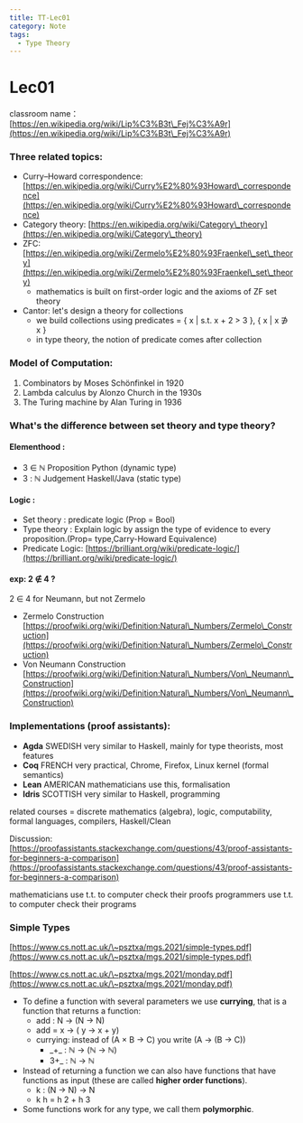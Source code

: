 ```yaml
---
title: TT-Lec01
category: Note
tags:
  - Type Theory
---
```


# Lec01

classroom name：[https://en.wikipedia.org/wiki/Lip%C3%B3t\_Fej%C3%A9r](https://en.wikipedia.org/wiki/Lip%C3%B3t\_Fej%C3%A9r)

### Three related topics:

* Curry–Howard correspondence: [https://en.wikipedia.org/wiki/Curry%E2%80%93Howard\_correspondence](https://en.wikipedia.org/wiki/Curry%E2%80%93Howard\_correspondence)
* Category theory: [https://en.wikipedia.org/wiki/Category\_theory](https://en.wikipedia.org/wiki/Category\_theory)
* ZFC: [https://en.wikipedia.org/wiki/Zermelo%E2%80%93Fraenkel\_set\_theory](https://en.wikipedia.org/wiki/Zermelo%E2%80%93Fraenkel\_set\_theory)
  * mathematics is built on first-order logic and the axioms of ZF set theory
* Cantor: let's design a theory for collections
  * we build collections using predicates = { x | s.t. x + 2 > 3 }, { x | x ∌ x }
  * in type theory, the notion of predicate comes after collection

### Model of Computation:

1. Combinators by Moses Schönfinkel in 1920
2. Lambda calculus by Alonzo Church in the 1930s
3. The Turing machine by Alan Turing in 1936

### What's the difference between set theory and type theory?

#### Elementhood :

* 3 ∈ ℕ Proposition Python (dynamic type)
* 3 : ℕ Judgement Haskell/Java (static type)

#### Logic :

* Set theory : predicate logic (Prop = Bool)
* Type theory : Explain logic by assign the type of evidence to every proposition.(Prop= type,Carry-Howard Equivalence)
* Predicate Logic: [https://brilliant.org/wiki/predicate-logic/](https://brilliant.org/wiki/predicate-logic/)

#### exp: 2 ∉ 4 ?

2 ∈ 4 for Neumann, but not Zermelo

* Zermelo Construction [https://proofwiki.org/wiki/Definition:Natural\_Numbers/Zermelo\_Construction](https://proofwiki.org/wiki/Definition:Natural\_Numbers/Zermelo\_Construction)
* Von Neumann Construction [https://proofwiki.org/wiki/Definition:Natural\_Numbers/Von\_Neumann\_Construction](https://proofwiki.org/wiki/Definition:Natural\_Numbers/Von\_Neumann\_Construction)

### Implementations (proof assistants):

* **Agda** SWEDISH very similar to Haskell, mainly for type theorists, most features
* **Coq** FRENCH very practical, Chrome, Firefox, Linux kernel (formal semantics)
* **Lean** AMERICAN mathematicians use this, formalisation
* **Idris** SCOTTISH very similar to Haskell, programming

related courses = discrete mathematics (algebra), logic, computability, formal languages, compilers, Haskell/Clean

Discussion: [https://proofassistants.stackexchange.com/questions/43/proof-assistants-for-beginners-a-comparison](https://proofassistants.stackexchange.com/questions/43/proof-assistants-for-beginners-a-comparison)

mathematicians use t.t. to computer check their proofs programmers use t.t. to computer check their programs

### Simple Types

[https://www.cs.nott.ac.uk/\~psztxa/mgs.2021/simple-types.pdf](https://www.cs.nott.ac.uk/\~psztxa/mgs.2021/simple-types.pdf)

[https://www.cs.nott.ac.uk/\~psztxa/mgs.2021/monday.pdf](https://www.cs.nott.ac.uk/\~psztxa/mgs.2021/monday.pdf)

* To define a function with several parameters we use **currying**, that is a function that returns a function:
  * add : N → (N → N)
  * add = x → ( y → x + y)
  * currying: instead of (A × B → C) you write (A → (B → C))
    * \_+\_ : ℕ → (ℕ → ℕ)
    * 3+\_ : ℕ → ℕ
* Instead of returning a function we can also have functions that have functions as input (these are called **higher order functions**).
  * k : (N → N) → N
  * k h = h 2 + h 3
* Some functions work for any type, we call them **polymorphic**.
